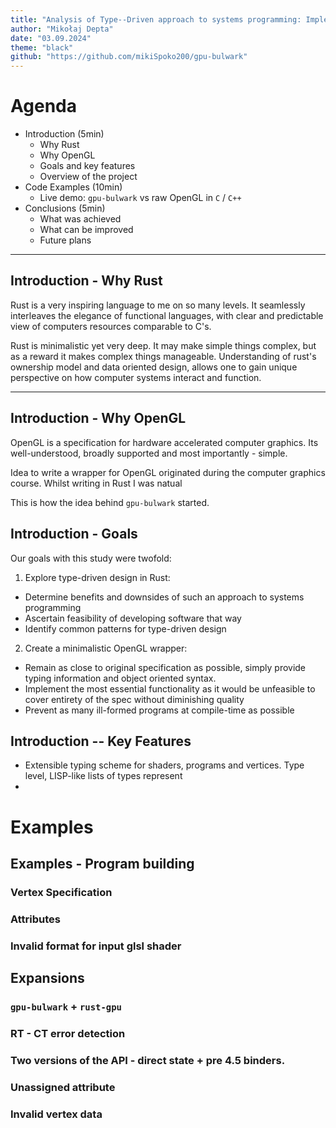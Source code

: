 ```yaml
---
title: "Analysis of Type--Driven approach to systems programming: Implementation of OpenGL library for Rust"
author: "Mikołaj Depta"
date: "03.09.2024"
theme: "black"
github: "https://github.com/mikiSpoko200/gpu-bulwark"
---
```

# Agenda
- Introduction (5min)
  * Why Rust
  * Why OpenGL
  * Goals and key features
  * Overview of the project
- Code Examples (10min)
  * Live demo: `gpu-bulwark` vs raw OpenGL in `C` / `C++`
- Conclusions (5min)
  * What was achieved
  * What can be improved
  * Future plans

---
## Introduction - Why Rust

Rust is a very inspiring language to me on so many levels.
It seamlessly interleaves the elegance of functional languages,
with clear and predictable view of computers resources comparable to C's.

Rust is minimalistic yet very deep. It may make simple things complex, but as a reward it makes complex things manageable.
Understanding of rust's ownership model and data oriented design, 
allows one to gain unique perspective on how computer systems interact and function.

---
## Introduction - Why OpenGL

OpenGL is a specification for hardware accelerated computer graphics.
Its well-understood, broadly supported and most importantly - simple.

Idea to write a wrapper for OpenGL originated during the computer graphics course.
Whilst writing in Rust I was natual

This is how the idea behind `gpu-bulwark` started.

## Introduction - Goals

Our goals with this study were twofold:
1. Explore type-driven design in Rust:
  - Determine benefits and downsides of such an approach to systems programming
  - Ascertain feasibility of developing software that way
  - Identify common patterns for type-driven design
2. Create a minimalistic OpenGL wrapper:
  - Remain as close to original specification as possible, simply provide typing information and object oriented syntax.
  - Implement the most essential functionality as it would be unfeasible to cover entirety of the spec without diminishing quality
  - Prevent as many ill-formed programs at compile-time as possible

## Introduction -- Key Features

- Extensible typing scheme for shaders, programs and vertices. Type level, LISP-like lists of types represent 
- 

# Examples

## Examples - Program building

### Vertex Specification

### Attributes

### Invalid format for input glsl shader

## Expansions 

### `gpu-bulwark` + `rust-gpu` 

### RT - CT error detection

### Two versions of the API - direct state + pre 4.5 binders.

### Unassigned attribute

### Invalid vertex data

### 